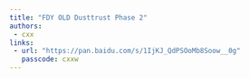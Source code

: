 ```yaml
---
title: "FDY OLD Dusttrust Phase 2"
authors:
 - cxx
links:
 - url: "https://pan.baidu.com/s/1IjKJ_QdPSOoMb8Soow__0g"
   passcode: cxxw
---
```

